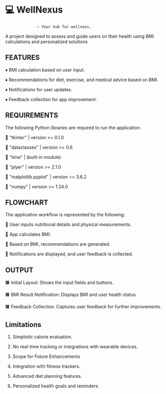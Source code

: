 # :computer:	WellNexus 
                  – Your hub for wellness.

A project designed to assess and guide users on their health using BMI calculations and personalized solutions

## FEATURES

:diamonds:	BMI calculation based on user input.

:diamonds:	Recommendations for diet, exercise, and medical advice based on BMI.

:diamonds:	Notifications for user updates.

:diamonds:	 Feedback collection for app improvement.

## REQUIREMENTS

The following Python libraries are required to run the application:

:large_blue_diamond: "tkinter" | version >= 0.1.0

:large_blue_diamond: "dataclasses" | version >= 0.6

:large_blue_diamond: "time" | (built-in module)

:large_blue_diamond: "plyer" | version >= 2.1.0

:large_blue_diamond: "matplotlib.pyplot" | version >= 3.6.2

:large_blue_diamond: "numpy" | version >= 1.24.0

## FLOWCHART

The application workflow is represented by the following:

:red_circle:	 User inputs nutritional details and physical measurements.

:red_circle:	 App calculates BMI.

:red_circle:	 Based on BMI, recommendations are generated.

:red_circle:	 Notifications are displayed, and user feedback is collected.

## OUTPUT

:orange_square:	 Initial Layout: Shows the input fields and buttons.

:orange_square:	 BMI Result Notification: Displays BMI and user health status.

:orange_square:	 Feedback Collection: Captures user feedback for further improvements.

## Limitations

1. Simplistic calorie evaluation.
   
2. No real-time tracking or integrations with wearable devices.
   
3. Scope for Future Enhancements
   
4. Integration with fitness trackers.
   
5. Advanced diet planning features.
   
6. Personalized health goals and reminders.

